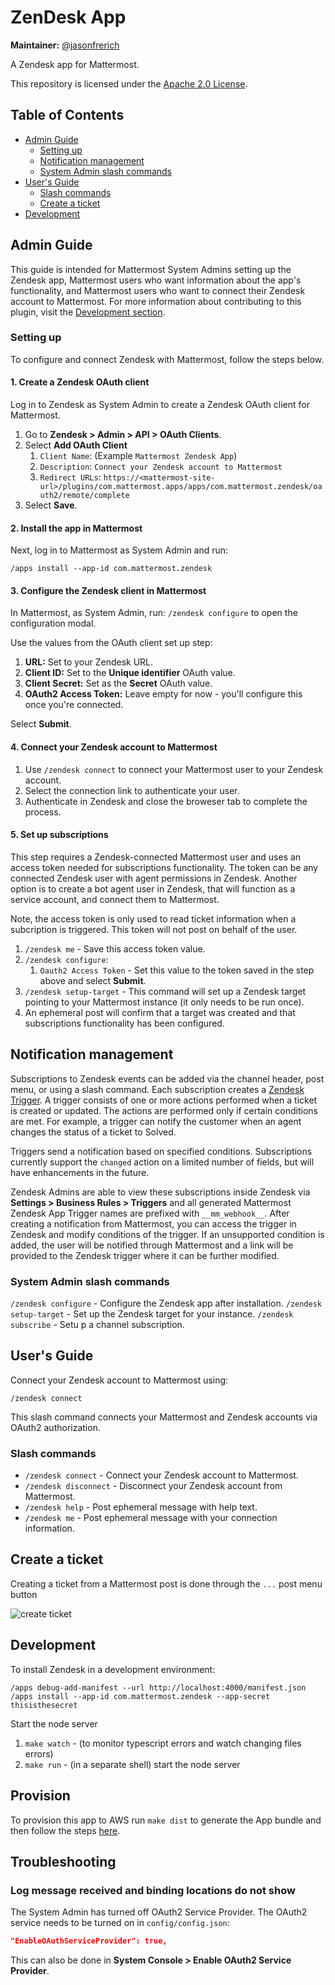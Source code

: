 # ZenDesk App

**Maintainer:** [@jasonfrerich](https://github.com/jfrerich)

A Zendesk app for Mattermost.

This repository is licensed under the [Apache 2.0 License](https://github.com/mattermost/mattermost-plugin-github/blob/master/LICENSE).

## Table of Contents

 - [Admin Guide](#admin-guide)
    - [Setting up](#setting-up)
    - [Notification management](#notification-management)
    - [System Admin slash commands](#system-admin-slash-commands)
 - [User's Guide](#users-guide)
    - [Slash commands](#slash-commands)
    - [Create a ticket](#create-a-ticket)
 - [Development](#development)

## Admin Guide

This guide is intended for Mattermost System Admins setting up the Zendesk app, Mattermost users who want information about the app's functionality, and Mattermost users who want to connect their Zendesk account to Mattermost. For more information about contributing to this plugin, visit the [Development section](#development).

### Setting up

To configure and connect Zendesk with Mattermost, follow the steps below.

#### 1. Create a Zendesk OAuth client

Log in to Zendesk as System Admin to create a Zendesk OAuth client for Mattermost.

1. Go to **Zendesk > Admin > API > OAuth Clients**.
1. Select **Add OAuth Client**
    1. `Client Name`: (Example `Mattermost Zendesk App`)
    1. `Description`: `Connect your Zendesk account to Mattermost`
    1. `Redirect URLs`: `https://<mattermost-site-url>/plugins/com.mattermost.apps/apps/com.mattermost.zendesk/oauth2/remote/complete`
1. Select **Save**.

#### 2. Install the app in Mattermost

Next, log in to Mattermost as System Admin and run:

`/apps install --app-id com.mattermost.zendesk`

#### 3. Configure the Zendesk client in Mattermost

In Mattermost, as System Admin, run: `/zendesk configure` to open the configuration modal.

Use the values from the OAuth client set up step:

1. **URL:** Set to your Zendesk URL.
1. **Client ID:** Set to the **Unique identifier** OAuth value.
1. **Client Secret:** Set as the **Secret** OAuth value.
1. **OAuth2 Access Token:** Leave empty for now - you'll configure this once you're connected.

Select **Submit**.

#### 4. Connect your Zendesk account to Mattermost

1. Use `/zendesk connect` to connect your Mattermost user to your Zendesk account.
1. Select the connection link to authenticate your user.
1. Authenticate in Zendesk and close the broweser tab to complete the process.

#### 5. Set up subscriptions

This step requires a Zendesk-connected Mattermost user and uses an access token needed for subscriptions functionality. The token can be any connected Zendesk user with agent permissions in Zendesk. Another option is to create a bot agent user in Zendesk, that will function as a service account, and connect them to Mattermost.

Note, the access token is only used to read ticket information when a subcription is triggered. This token will not post on behalf of the user.

1. `/zendesk me` - Save this access token value.
1. `/zendesk configure`:
    1. `Oauth2 Access Token` - Set this value to the token saved in the step above and select **Submit**.
1. `/zendesk setup-target` - This command will set up a Zendesk target pointing to your Mattermost instance (it only needs to be run once).
1. An ephemeral post will confirm that a target was created and that subscriptions functionality has been configured.

## Notification management

Subscriptions to Zendesk events can be added via the channel header, post menu, or using a slash command. Each subscription creates a [Zendesk Trigger](https://developer.zendesk.com/rest_api/docs/support/triggers). A trigger consists of one or more actions performed when a ticket is created or updated. The actions are performed only if certain conditions are met. For example, a trigger can notify the customer when an agent changes the status of a ticket to Solved.

Triggers send a notification based on specified conditions. Subscriptions currently support the `changed` action on a limited number of fields, but will have enhancements in the future.

Zendesk Admins are able to view these subscriptions inside Zendesk via **Settings > Business Rules > Triggers** and all generated Mattermost Zendesk App Trigger names are prefixed with `__mm_webhook__`. After creating a notification from Mattermost, you can access the trigger in Zendesk and modify conditions of the trigger. If an unsupported condition is added, the user will be notified through Mattermost and a link will be provided to the Zendesk trigger where it can be further modified.

### System Admin slash commands

`/zendesk configure` - Configure the Zendesk app after installation.
`/zendesk setup-target` - Set up the Zendesk target for your instance.
`/zendesk subscribe` - Setu p a channel subscription.

## User's Guide

Connect your Zendesk account to Mattermost using:

`/zendesk connect`

This slash command connects your Mattermost and Zendesk accounts via OAuth2 authorization.

### Slash commands

- `/zendesk connect` - Connect your Zendesk account to Mattermost.
- `/zendesk disconnect` - Disconnect your Zendesk account from Mattermost.
- `/zendesk help` - Post ephemeral message with help text.
- `/zendesk me` - Post ephemeral message with your connection information.

 ## Create a ticket

Creating a ticket from a Mattermost post is done through the `...` post menu button

![create ticket](./docs/create-ticket.gif)

## Development

To install Zendesk in a development environment:

`/apps debug-add-manifest --url http://localhost:4000/manifest.json`  
`/apps install --app-id com.mattermost.zendesk --app-secret thisisthesecret`

Start the node server

1. `make watch` - (to monitor typescript errors and watch changing files errors)
1. `make run` - (in a separate shell) start the node server

## Provision

To provision this app to AWS run `make dist` to generate the App bundle and then follow the steps [here](https://github.com/mattermost/mattermost-plugin-apps#provisioning).

## Troubleshooting

### Log message received and binding locations do not show

The System Admin has turned off OAuth2 Service Provider. The OAuth2 service needs to be turned on in `config/config.json`:

```json
"EnableOAuthServiceProvider": true,
```

This can also be done in **System Console > Enable OAuth2 Service Provider**.

